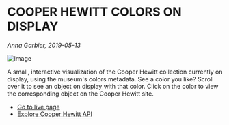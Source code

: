 # COOPER HEWITT COLORS ON DISPLAY

*Anna Garbier, 2019-05-13*

![Image](https://annagarbier.github.io/javascriptsp19/cooperHewittColors/readme_thumb/img.png)


A small, interactive visualization of the Cooper Hewitt collection currently on display, using the museum's colors metadata. See a color you like? Scroll over it to see an object on display with that color. Click on the color to view the corresponding object on the Cooper Hewitt site.

* [Go to live page](annagarbier.github.io/javascriptsp19/cooperHewittColors)
* [Explore Cooper Hewitt API](https://collection.cooperhewitt.org/api/methods/)
